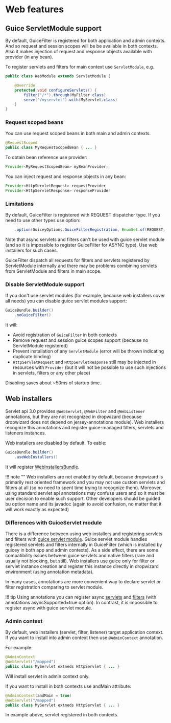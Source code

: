 # Web features

##  Guice ServletModule support

By default, GuiceFilter is registered for both application and admin contexts. And so request and session scopes will be 
be available in both contexts. Also it makes injection of request and response objects available with provider (in any bean).

To register servlets and filters for main context use `ServletModule`, e.g.

```java
public class WebModule extends ServletModule {

    @Override
    protected void configureServlets() {
        filter("/*").through(MyFilter.class)
        serve("/myservlet").with(MyServlet.class)
    }
}
```

### Request scoped beans

You can use request scoped beans in both main and admin contexts. 

```java
@RequestScoped
public class MyRequestScopedBean { ... }
```

To obtain bean reference use provider:

```java
Provider<MyRequestScopedBean> myBeanProvider;
```

You can inject request and response objects in any bean:

```java
Provider<HttpServletRequest> requestProvider
Provider<HttpServletResponse> responseProvider
```

### Limitations

By default, GuiceFilter is registered with REQUEST dispatcher type. If you need to use other types use option:

```java
    .option(GuiceyOptions.GuiceFilterRegistration, EnumSet.of(REQUEST, FORWARD))
```

Note that async servlets and filters can't be used with guice servlet module (and so it is impossible to register GuiceFilter for ASYNC type). 
Use web installers for such cases. 

GuiceFilter dispatch all requests for filters and servlets registered by ServletModule internally and there may be problems combining servlets from ServletModule
and filters in main scope.

### Disable ServletModule support

If you don't use servlet modules (for example, because web installers cover all needs) you can disable guice servlet modules support:
```java
GuiceBundle.builder()
    .noGuiceFilter()
```

It will:

* Avoid registration of `GuiceFilter` in both contexts
* Remove request and session guice scopes support (because no ServletModule registered)
* Prevent installation of any `ServletModule` (error will be thrown indicating duplicate binding)
* `HttpServletRequest` and `HttpServletResponse` still may be injected in resources with `Provider` 
(but it will not be possible to use such injections in servlets, filters or any other place)

Disabling saves about ~50ms of startup time. 

## Web installers

Servlet api 3.0 provides `@WebServlet`, `@WebFilter` and `@WebListener` annotations, but they are not recognized in dropwizard
(because dropwizard does not depend on jersey-annotations module). Web installers recognize this annotations and register guice-managed filters, servlets and listeners 
instances.

Web installers are disabled by default. To eable:

```java
GuiceBundle.builder()
    .useWebInstallers()
```

It will register [WebInstallersBundle](https://github.com/xvik/dropwizard-guicey/tree/master/src/main/java/ru/vyarus/dropwizard/guice/module/installer/WebInstallersBundle.java).

!!! note ""
    Web installers are not enabled by default, because dropwizard is primarily rest oriented framework and you may not use custom servlets and filters at all
    (so no need to spent time trying to recognize them). Moreover, using standard servlet api annotations may confuse users and so 
    it must be user decision to enable such support. Other developers should be guided bu option name and its javadoc (again to avoid confusion, no matter that
    it will work exactly as expected)

### Differences with GuiceServlet module

There is a difference between using web installers and registering servlets and filters with [guice servlet module](#guice-servletmodule-support).
Guice servlet module handles registered servlets and filters internally in GuiceFilter (which is installed by guicey in both app and admin contexts).
As a side effect, there are some compatibility issues between guice servlets and native filters (rare and usually not blocking, but still).
Web installers use guice only for filter or servlet instance creation and register this instance directly in dropwizard environment (using annotation metadata).  

In many cases, annotations are more convenient way to declare servlet or filter registration comparing to servlet module. 

!!! tip 
    Using annotations you can register async [servlets](../installers/servlet.md#async) and [filters](../installers/filter.md#async) (with annotations asyncSupported=true option).
    In contrast, it is impossible to register async with guice servlet module.

### Admin context

By default, web installers (servlet, filter, listener) target application context. If you want to install into admin context then use `@AdminContext` annotation.

For example: 

```java
@AdminContext
@WebServlet("/mapped")
public class MyServlet extneds HttpServlet { ... }
```

Will install servlet in admin context only.

If you want to install in both contexts use andMain attribute:

```java
@AdminContext(andMain = true)
@WebServlet("/mapped")
public class MyServlet extneds HttpServlet { ... }
```

In example above, servlet registered in both contexts.

 